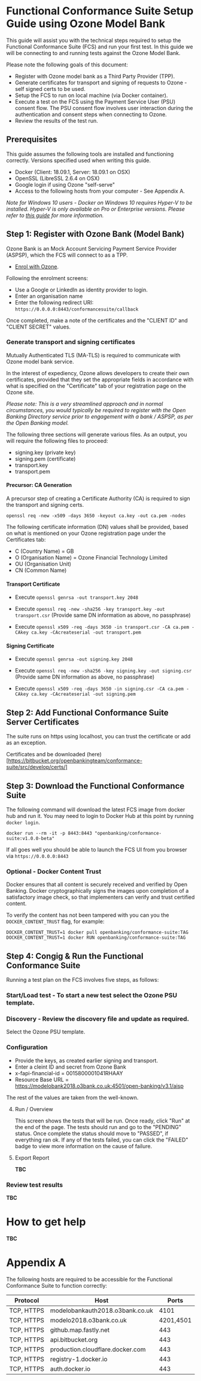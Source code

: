 # Functional Conformance Suite Setup Guide using Ozone Model Bank

This guide will assist you with the technical steps required to setup the Functional Conformance Suite (FCS) and run your first test. In this guide we will be connecting to and running tests against the Ozone Model Bank.

Please note the following goals of this document:

* Register with Ozone model bank as a Third Party Provider (TPP).
* Generate certificates for transport and signing of requests to Ozone - self signed certs to be used.
* Setup the FCS to run on local machine (via Docker container).
* Execute a test on the FCS using the Payment Service User (PSU) consent flow. The PSU consent flow involves user
interaction during the authentication and consent steps when connecting to Ozone.
* Review the results of the test run.

## Prerequisites

This guide assumes the following tools are installed and functioning correctly. Versions specified used when writing this guide.

* Docker (Client: 18.09.1, Server: 18.09.1 on OSX)
* OpenSSL (LibreSSL 2.6.4 on OSX)
* Google login if using Ozone "self-serve"
* Access to the following hosts from your computer - See Appendix A.


*Note for Windows 10 users - Docker on Windows 10 requires Hyper-V to be installed. Hyper-V is only available
on Pro or Enterprise versions. Please refer to [this guide](https://techcommunity.microsoft.com/t5/ITOps-Talk-Blog/Step-By-Step-Enabling-Hyper-V-for-use-on-Windows-10/ba-p/267945) for more information.*


## Step 1: Register with Ozone Bank (Model Bank)

Ozone Bank is an Mock Account Servicing Payment Service Provider (ASPSP), which the FCS will connect to as a TPP. 

* [Enrol with Ozone](https://ob2018.o3bank.co.uk:444/pub/home). 

Following the enrolment screens:

* Use a Google or LinkedIn as identity provider to login.
* Enter an organisation name
* Enter the following redirect URI: `https://0.0.0.0:8443/conformancesuite/callback`

Once completed, make a note of the certificates and the "CLIENT ID" and "CLIENT SECRET" values. 

### Generate transport and signing certificates

Mutually Authenticated TLS (MA-TLS) is required to communicate with Ozone model bank service.

In the interest of expediency, Ozone allows developers to create their own certificates, provided that they set the appropriate fields in accordance with
what is specified on the "Certificate" tab of your registration page on the Ozone site.

_Please note: This is a very
streamlined approach and in normal circumstances, you would typically be required to register with the Open Banking Directory service
prior to engagement with a bank / ASPSP, as per the Open Banking model._

The following three sections will generate various files. As an output, you will require the following files to proceed:

* signing.key (private key)
* signing.pem (certificate)
* transport.key
* transport.pem

#### Precursor: CA Generation

A precursor step of creating a Certificate Authority (CA) is required to sign the transport and signing certs.

`openssl req -new -x509 -days 3650 -keyout ca.key -out ca.pem -nodes`

The following certificate information (DN) values shall be provided, based on what is mentioned on your Ozone registration page
under the Certificates tab:

* C (Country Name) = GB
* O (Organisation Name) = Ozone Financial Technology Limited
* OU (Organisation Unit) 
* CN (Common Name)

#### Transport Certificate

* Execute `openssl genrsa -out transport.key 2048`

* Execute `openssl req -new -sha256 -key transport.key -out transport.csr` (Provide same DN information as above, no passphrase) 

* Execute `openssl x509 -req -days 3650 -in transport.csr -CA ca.pem -CAkey ca.key -CAcreateserial -out transport.pem`

#### Signing Certificate

* Execute `openssl genrsa -out signing.key 2048`

* Execute `openssl req -new -sha256 -key signing.key -out signing.csr` (Provide same DN information as above, no passphrase) 

* Execute `openssl x509 -req -days 3650 -in signing.csr -CA ca.pem -CAkey ca.key -CAcreateserial -out signing.pem`

## Step 2: Add Functional Conformance Suite Server Certificates 

The suite runs on https using localhost, you can trust the certificate or add as an exception. 

Certificates and be downloaded (here)[https://bitbucket.org/openbankingteam/conformance-suite/src/develop/certs/]

## Step 3: Download the Functional Conformance Suite

The following command will download the latest FCS image from docker hub and run it. You may need to login to Docker Hub
at this point by running `docker login`. 

`docker run --rm -it -p 8443:8443 "openbanking/conformance-suite:v1.0.0-beta"`

If all goes well you should be able to launch the FCS UI from you browser via `https://0.0.0.0:8443`

### Optional - Docker Content Trust

Docker ensures that all content is securely received and verified by Open Banking. Docker cryptographically signs the images upon completion of a satisfactory image check, so 
that implementers can verify and trust certified content.

To verify the content has not been tampered with you can you the `DOCKER_CONTENT_TRUST` flag, for example:

    DOCKER_CONTENT_TRUST=1 docker pull openbanking/conformance-suite:TAG
    DOCKER_CONTENT_TRUST=1 docker RUN openbanking/conformance-suite:TAG

## Step 4: Congig & Run the Functional Conformance Suite

Running a test plan on the FCS involves five steps, as follows:

### Start/Load test - To start a new test select the Ozone PSU template.

### Discovery - Review the discovery file and update as required.

Select the Ozone PSU template.

### Configuration

* Provide the keys, as created earlier signing and transport.
* Enter a cleint ID and secret from Ozone Bank
* x-fapi-financial-id = 0015800001041RHAAY
* Resource Base URL = https://modelobank2018.o3bank.co.uk:4501/open-banking/v3.1/aisp

The rest of the values are taken from the well-known.


4. Run / Overview

    This screen shows the tests that will be run. Once ready, click "Run" at the end of the page. The tests should run and go to the "PENDING" status. Once complete the status should move to "PASSED", if everything ran ok. If any of the tests failed, you can click the "FAILED" badge to view more information on the cause of failure. 

5. Export Report

    **TBC**

### Review test results

**TBC**

# How to get help

**TBC**

# Appendix A

The following hosts are required to be accessible for the Functional Conformance Suite to function correctly:

| Protocol   | Host | Ports |
| ---------- | ---- | ----- |
| TCP, HTTPS | modelobankauth2018.o3bank.co.uk | 4101
| TCP, HTTPS | modelo2018.o3bank.co.uk | 4201,4501
| TCP, HTTPS | github.map.fastly.net | 443
| TCP, HTTPS | api.bitbucket.org | 443
| TCP, HTTPS | production.cloudflare.docker.com | 443
| TCP, HTTPS | registry-1.docker.io | 443
| TCP, HTTPS | auth.docker.io | 443
